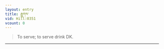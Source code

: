 ```yaml
---
layout: entry
title: རྒྱུགས་
vid: Hill:0351
vcount: 0
---
```

> To serve; to serve drink DK\.


---

